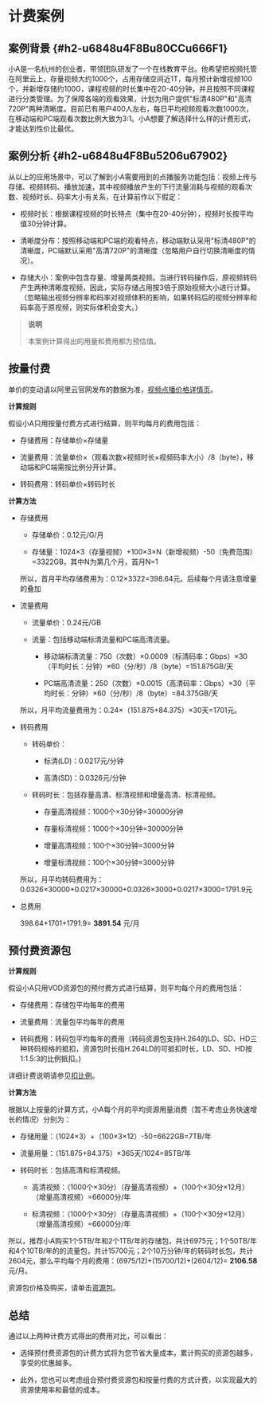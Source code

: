 计费案例 
=========================



案例背景 {#h2-u6848u4F8Bu80CCu666F1}
--------------------------------

小A是一名杭州的创业者，带领团队研发了一个在线教育平台。他希望把视频托管在阿里云上，存量视频大约1000个，占用存储空间近1T，每月预计新增视频100个，并新增存储约100G，课程视频的时长集中在20-40分钟，并且按照不同课程进行分类管理。为了保障各端的观看效果，计划为用户提供"标清480P"和"高清720P"两种清晰度。目前已有用户400人左右，每日平均视频观看次数1000次，在移动端和PC端观看次数比例大致为3:1。小A想要了解选择什么样的计费形式，才能达到性价比最优。

案例分析 {#h2-u6848u4F8Bu5206u67902}
--------------------------------

从以上的应用场景中，可以了解到小A需要用到的点播服务功能包括：视频上传与存储、视频转码、播放加速，其中视频播放产生的下行流量消耗与视频的观看次数、视频时长、码率大小有关系，在计算前作以下假定：

* 视频时长：根据课程视频的时长特点（集中在20-40分钟），视频时长按平均值30分钟计算。

  

* 清晰度分布：按照移动端和PC端的观看特点，移动端默认采用"标清480P"的清晰度，PC端默认采用"高清720P"的清晰度（忽略用户自行切换清晰度的情况）。

  

* 存储大小：案例中包含存量、增量两类视频。当进行转码操作后，原视频转码产生两种清晰度视频，因此，实际存储占用按3倍于原始视频大小进行计算。（忽略输出视频分辨率和码率对视频体积的影响，如果转码后的视频分辨率和码率高于原视频，则实际体积会变大。）

  



> **说明**
> 
> 本案例计算得出的用量和费用都为预估值。
> 

按量付费 
-------------------------

单价的变动请以阿里云官网发布的数据为准，[视频点播价格详情页](https://www.aliyun.com/price/product#vod/detail "视频点播价格详情页")。

**计算规则** 

假设小A只用按量付费方式进行结算，则平均每月的费用包括：

* 存储费用：存储单价×存储量

  

* 流量费用：流量单价×（观看次数×视频时长×视频码率大小）/8（byte），移动端和PC端需按比例分开计算。

  

* 转码费用：转码单价×转码时长

  




**计算方法** 

* 存储费用

  * 存储单价：0.12元/G/月

    
  
  * 存储量：1024×3（存量视频）+100×3×N（新增视频）-50（免费范围）=3322GB，其中N为第几个月，首月N=1

    
  

  

  所以，首月平均存储费用为：0.12×3322=398.64元。后续每个月请注意增量的叠加
  

* 流量费用

  * 流量单价：0.24元/GB

    
  
  * 流量：包括移动端标清流量和PC端高清流量。

    * 移动端标清流量：750（次数）×0.0009（标清码率：Gbps）×30（平均时长：分钟）×60（分/秒）/8（byte）=151.875GB/天

      
    
    * PC端高清流量：250（次数）×0.0015（高清码率：Gbps）×30（平均时长：分钟）×60（分/秒）/8（byte）=84.375GB/天

      
    

    
  

  

  所以，月平均流量费用为：0.24×（151.875+84.375）×30天=1701元。
  

* 转码费用

  * 转码单价：

    * 标清(LD)：0.0217元/分钟

      
    
    * 高清(SD)：0.0326元/分钟

      
    

    
  
  * 转码时长：包括存量高清、标清视频和增量高清、标清视频。

    * 存量高清视频：1000个×30分钟=30000分钟

      
    
    * 存量标清视频：1000个×30分钟=30000分钟

      
    
    * 增量高清视频：100个×30分钟=3000分钟

      
    
    * 增量标清视频：100个×30分钟=3000分钟

      
    

    
  

  

  所以，月平均转码费用为：0.0326×30000+0.0217×30000+0.0326×3000+0.0217×3000=1791.9元
  

* 总费用

  398.64+1701+1791.9= **3891.54** 元/月
  




预付费资源包 
---------------------------

**计算规则** 

假设小A只用VOD资源包的预付费方式进行结算，则平均每个月的费用包括：

* 存储费用：存储包平均每年的费用

  

* 流量费用：流量包平均每年的费用

  

* 转码费用：转码包平均每年的费用（转码资源包支持H.264的LD、SD、HD三种转码规格的抵扣，资源包时长指H.264LD的可抵扣时长，LD、SD、HD按1:1.5:3的比例抵扣。)

  




详细计费说明请参见[扣比例](/cn.zh-CN/产品定价/计费概述/资源包计费.md)。

**计算方法** 

根据以上按量的计算方式，小A每个月的平均资源用量消费（暂不考虑业务快速增长的情况）分别为：

* 存储用量：（1024×3）+（100×3×12）-50=6622GB=7TB/年

  

* 流量用量：（151.875+84.375）×365天/1024=85TB/年

  

* 转码时长：包括高清和标清视频。

  * 高清视频：（1000个×30分）（存量高清视频）+（100个×30分×12月）（增量高清视频）=66000分/年

    
  
  * 标清视频：（1000个×30分）（存量高清视频）+（100个×30分×12月）（增量高清视频）=66000分/年

    
  

  




所以，推荐小A购买1个5TB/年和2个1TB/年的存储包，共计6975元；1个50TB/年和4个10TB/年的的流量包，共计15700元；2个10万分钟/年的转码时长包，共计2604元，那么平均每个月的费用：(6975/12)+(15700/12)+(2604/12)= **2106.58** 元/月。

资源包价格及购买，请单击[资源包](https://common-buy.aliyun.com/?&commodityCode=vodflowbag#/buy "资源包")。

总结 
-----------------------

通过以上两种计费方式得出的费用对比，可以看出：

* 选择预付费资源包的计费方式将为您节省大量成本，累计购买的资源包越多，享受的优惠越多。

  

* 此外，您也可以考虑组合预付费资源包和按量付费的方式计费，以实现最大的资源使用率和最低的成本。

  



